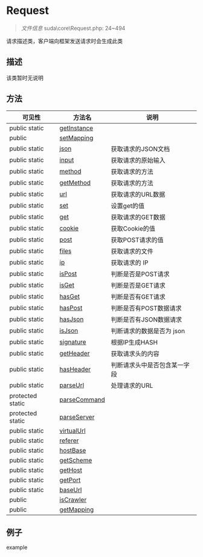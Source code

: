 #  Request 

> *文件信息* suda\core\Request.php: 24~494


请求描述类，客户端向框架发送请求时会生成此类


## 描述



该类暂时无说明



## 方法

| 可见性 | 方法名 | 说明 |
|--------|-------|------|
|  public  static|[getInstance](Request/getInstance.md) |  |
|  public  |[setMapping](Request/setMapping.md) |  |
|  public  static|[json](Request/json.md) | 获取请求的JSON文档 |
|  public  static|[input](Request/input.md) | 获取请求的原始输入 |
|  public  static|[method](Request/method.md) | 获取请求的方法 |
|  public  static|[getMethod](Request/getMethod.md) | 获取请求的方法 |
|  public  static|[url](Request/url.md) | 获取请求的URL数据 |
|  public  static|[set](Request/set.md) | 设置get的值 |
|  public  static|[get](Request/get.md) | 获取请求的GET数据 |
|  public  static|[cookie](Request/cookie.md) | 获取Cookie的值 |
|  public  static|[post](Request/post.md) | 获取POST请求的值 |
|  public  static|[files](Request/files.md) | 获取请求的文件 |
|  public  static|[ip](Request/ip.md) | 获取请求的 IP |
|  public  static|[isPost](Request/isPost.md) | 判断是否是POST请求 |
|  public  static|[isGet](Request/isGet.md) | 判断是否是GET请求 |
|  public  static|[hasGet](Request/hasGet.md) | 判断是否有GET请求 |
|  public  static|[hasPost](Request/hasPost.md) | 判断是否有POST数据请求 |
|  public  static|[hasJson](Request/hasJson.md) | 判断是否有JSON数据请求 |
|  public  static|[isJson](Request/isJson.md) | 判断请求的数据是否为 json |
|  public  static|[signature](Request/signature.md) | 根据IP生成HASH |
|  public  static|[getHeader](Request/getHeader.md) | 获取请求头的内容 |
|  public  static|[hasHeader](Request/hasHeader.md) | 判断请求头中是否包含某一字段 |
|  public  static|[parseUrl](Request/parseUrl.md) | 处理请求的URL |
|  protected  static|[parseCommand](Request/parseCommand.md) |  |
|  protected  static|[parseServer](Request/parseServer.md) |  |
|  public  static|[virtualUrl](Request/virtualUrl.md) |  |
|  public  static|[referer](Request/referer.md) |  |
|  public  static|[hostBase](Request/hostBase.md) |  |
|  public  static|[getScheme](Request/getScheme.md) |  |
|  public  static|[getHost](Request/getHost.md) |  |
|  public  static|[getPort](Request/getPort.md) |  |
|  public  static|[baseUrl](Request/baseUrl.md) |  |
|  public  |[isCrawler](Request/isCrawler.md) |  |
|  public  |[getMapping](Request/getMapping.md) |  |
 

## 例子

example